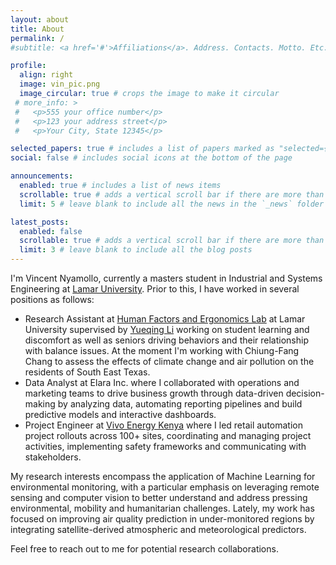 ```yaml
---
layout: about
title: About
permalink: /
#subtitle: <a href='#'>Affiliations</a>. Address. Contacts. Motto. Etc.

profile:
  align: right
  image: vin_pic.png
  image_circular: true # crops the image to make it circular
 # more_info: >
 #   <p>555 your office number</p>
 #   <p>123 your address street</p>
 #   <p>Your City, State 12345</p>

selected_papers: true # includes a list of papers marked as "selected={true}"
social: false # includes social icons at the bottom of the page

announcements:
  enabled: true # includes a list of news items
  scrollable: true # adds a vertical scroll bar if there are more than 3 news items
  limit: 5 # leave blank to include all the news in the `_news` folder

latest_posts:
  enabled: false
  scrollable: true # adds a vertical scroll bar if there are more than 3 new posts items
  limit: 3 # leave blank to include all the blog posts
---
```


I'm Vincent Nyamollo, currently a masters student in Industrial and Systems
Engineering at [Lamar University](lamar.edu). 
Prior to this, I have worked in several positions as follows: 
- Research Assistant at [Human Factors and Ergonomics Lab](https://www.lamar.edu/engineering/industrial/research/labs/human-factors-and-ergonomics-laboratory.html) at Lamar University 
supervised by [Yueqing Li](https://scholar.google.com/citations?hl=en&user=ROqVQbMAAAAJ&view_op=list_works&sortby=pubdate) working on student learning and discomfort as well as seniors driving behaviors and their relationship with balance issues. 
At the moment I'm working with Chiung-Fang Chang to assess the effects of climate change and air pollution on the residents of South East Texas.  
- Data Analyst at Elara Inc. where I collaborated with operations and marketing teams to drive business growth through data-driven decision-making by analyzing data, automating reporting pipelines and build predictive models and interactive dashboards.
- Project Engineer at [Vivo Energy Kenya](https://www.vivoenergy.com/en/where-we-operate/kenya?tab=retail)
where I led retail automation project rollouts across 100+ sites, coordinating and managing project activities, implementing safety frameworks and communicating with stakeholders.

My research interests encompass the application of Machine Learning for environmental monitoring, with a particular emphasis on leveraging remote sensing and computer vision to better understand and address pressing environmental, mobility and humanitarian challenges. Lately, my work has focused on improving air quality prediction in under-monitored regions by integrating satellite-derived atmospheric and meteorological predictors.

Feel free to reach out to me for potential research collaborations.
